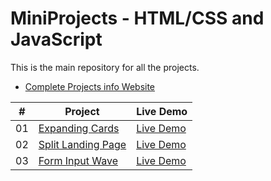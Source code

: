 # MiniProjects - HTML/CSS and JavaScript

This is the main repository for all the projects.
- [Complete Projects info Website](https://pramodprojects1.free.nf)

| #   | Project                            | Live Demo                            |
| --- | ---------------------------------- | ------------------------------------ |
| 01  | [Expanding Cards](https://github.com/pramodsoman/MiniProjects/tree/master/expanding-cards)  | [Live Demo](https://pramodprojects1.free.nf) |
| 02  | [Split Landing Page](https://github.com/pramodsoman/MiniProjects/tree/master/split-landing-page)  | [Live Demo](https://pramodprojects1.free.nf/split-landing-page/index2.html) |
| 03  | [Form Input Wave](https://github.com/pramodsoman/MiniProjects/tree/master/form-input-wave)  | [Live Demo](https://pramodprojects.great-site.net/form-input-wave/index3.html) |
